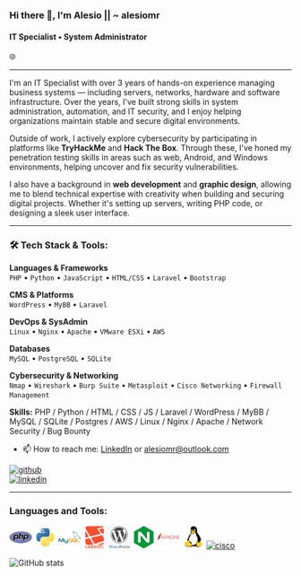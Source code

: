 
### Hi there 👋, I'm Alesio || ~ alesiomr
#### IT Specialist • System Administrator
🌐 

---

I'm an IT Specialist with over 3 years of hands-on experience managing business systems — including servers, networks, hardware and software infrastructure. Over the years, I've built strong skills in system administration, automation, and IT security, and I enjoy helping organizations maintain stable and secure digital environments.

Outside of work, I actively explore cybersecurity by participating in platforms like **TryHackMe** and **Hack The Box**. Through these, I've honed my penetration testing skills in areas such as web, Android, and Windows environments, helping uncover and fix security vulnerabilities.

I also have a background in **web development** and **graphic design**, allowing me to blend technical expertise with creativity when building and securing digital projects. Whether it's setting up servers, writing PHP code, or designing a sleek user interface.

---

### 🛠 Tech Stack & Tools:

**Languages & Frameworks**  
`PHP` • `Python` • `JavaScript` • `HTML/CSS` • `Laravel` • `Bootstrap`

**CMS & Platforms**  
`WordPress` • `MyBB` • `Laravel`

**DevOps & SysAdmin**  
`Linux` • `Nginx` • `Apache` • `VMware ESXi` • `AWS`

**Databases**  
`MySQL` • `PostgreSQL` • `SQLite`

**Cybersecurity & Networking**  
`Nmap` • `Wireshark` • `Burp Suite` • `Metasploit` • `Cisco Networking` • `Firewall Management`


**Skills:** PHP / Python / HTML / CSS / JS / Laravel / WordPress / MyBB / MySQL / SQLite / Postgres / AWS / Linux / Nginx / Apache / Network Security / Bug Bounty

- 📫 How to reach me: [LinkedIn](https://www.linkedin.com/in/alesio-mara-73745a228/) or alesiomr@outlook.com

[<img src='https://cdn.jsdelivr.net/npm/simple-icons@3.0.1/icons/github.svg' alt='github' height='40'>](https://github.com/alesiomr)  
[<img src='https://cdn.jsdelivr.net/npm/simple-icons@3.0.1/icons/linkedin.svg' alt='linkedin' height='40'>](https://www.linkedin.com/in/alesio-mara-73745a228/)

---

<h3 align="left">Languages and Tools:</h3>
<p align="left">
  <a href="https://www.php.net/" target="_blank"><img src="https://raw.githubusercontent.com/devicons/devicon/master/icons/php/php-original.svg" alt="php" width="40" height="40"/></a>
  <a href="https://www.python.org" target="_blank"><img src="https://raw.githubusercontent.com/devicons/devicon/master/icons/python/python-original.svg" alt="python" width="40" height="40"/></a>
  <a href="https://www.mysql.com/" target="_blank"><img src="https://raw.githubusercontent.com/devicons/devicon/master/icons/mysql/mysql-original-wordmark.svg" alt="mysql" width="40" height="40"/></a>
  <a href="https://laravel.com/" target="_blank"><img src="https://raw.githubusercontent.com/devicons/devicon/master/icons/laravel/laravel-plain-wordmark.svg" alt="laravel" width="40" height="40"/></a>
  <a href="https://wordpress.org/" target="_blank"><img src="https://raw.githubusercontent.com/devicons/devicon/master/icons/wordpress/wordpress-original.svg" alt="wordpress" width="40" height="40"/></a>
  <a href="https://nginx.org/" target="_blank"><img src="https://raw.githubusercontent.com/devicons/devicon/master/icons/nginx/nginx-original.svg" alt="nginx" width="40" height="40"/></a>
  <a href="https://httpd.apache.org/" target="_blank"><img src="https://raw.githubusercontent.com/devicons/devicon/master/icons/apache/apache-original-wordmark.svg" alt="apache" width="40" height="40"/></a>
  <a href="https://www.linux.org/" target="_blank"><img src="https://raw.githubusercontent.com/devicons/devicon/master/icons/linux/linux-original.svg" alt="linux" width="40" height="40"/></a>
  <a href="https://www.cisco.com/" target="_blank"><img src="https://cdn4.iconfinder.com/data/icons/flat-brand-logo-2/512/cisco-256.png" alt="cisco" width="40" height="40"/></a>
</p>

![GitHub stats](https://github-readme-stats.vercel.app/api?username=alesiomr&show_icons=true)  



